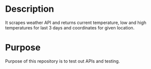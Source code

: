 Description
===========
It scrapes weather API and returns current temperature, low and high temperatures for last 3 days and coordinates for given location.

Purpose
===========
Purpose of this repository is to test out APIs and testing.
